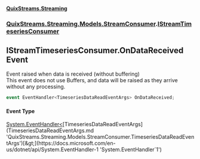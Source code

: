 #### [QuixStreams.Streaming](index.md 'index')
### [QuixStreams.Streaming.Models.StreamConsumer](QuixStreams.Streaming.Models.StreamConsumer.md 'QuixStreams.Streaming.Models.StreamConsumer').[IStreamTimeseriesConsumer](IStreamTimeseriesConsumer.md 'QuixStreams.Streaming.Models.StreamConsumer.IStreamTimeseriesConsumer')

## IStreamTimeseriesConsumer.OnDataReceived Event

Event raised when data is received (without buffering)  
This event does not use Buffers, and data will be raised as they arrive without any processing.

```csharp
event EventHandler<TimeseriesDataReadEventArgs> OnDataReceived;
```

#### Event Type
[System.EventHandler&lt;](https://docs.microsoft.com/en-us/dotnet/api/System.EventHandler-1 'System.EventHandler`1')[TimeseriesDataReadEventArgs](TimeseriesDataReadEventArgs.md 'QuixStreams.Streaming.Models.StreamConsumer.TimeseriesDataReadEventArgs')[&gt;](https://docs.microsoft.com/en-us/dotnet/api/System.EventHandler-1 'System.EventHandler`1')